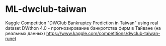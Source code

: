 # ML-dwclub-taiwan
Kaggle Competition "DWClub Bankruptcy Prediction in Taiwan" using real dataset
DWthon 4.0 - прогнозирование банкротства фирм в Тайване (на реальных данных)
https://www.kaggle.com/competitions/dwclub-taiwan-runet
